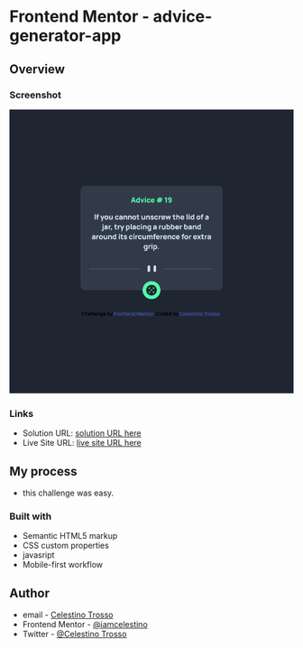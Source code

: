 
# Frontend Mentor - advice-generator-app
## Overview

### Screenshot
![](images/Screenshot%202023-09-23%20at%2022-50-29%20Frontend%20Mentor%20Advice%20generator%20app.png)


### Links

- Solution URL: [solution URL here](https://github.com/iamcelestino/Advice-generator-app.git)
- Live Site URL: [live site URL here](https://iamcelestino.github.io/Advice-generator-app/)

## My process

- this challenge was easy.

### Built with

- Semantic HTML5 markup
- CSS custom properties
- javasript
- Mobile-first workflow


## Author
- email - [Celestino Trosso](trcelestino488@gmail.com)
- Frontend Mentor - [@iamcelestino](https://www.frontendmentor.io/profile/iamcelestino)
- Twitter - [@Celestino Trosso](https://twitter.com/CTrosso)

